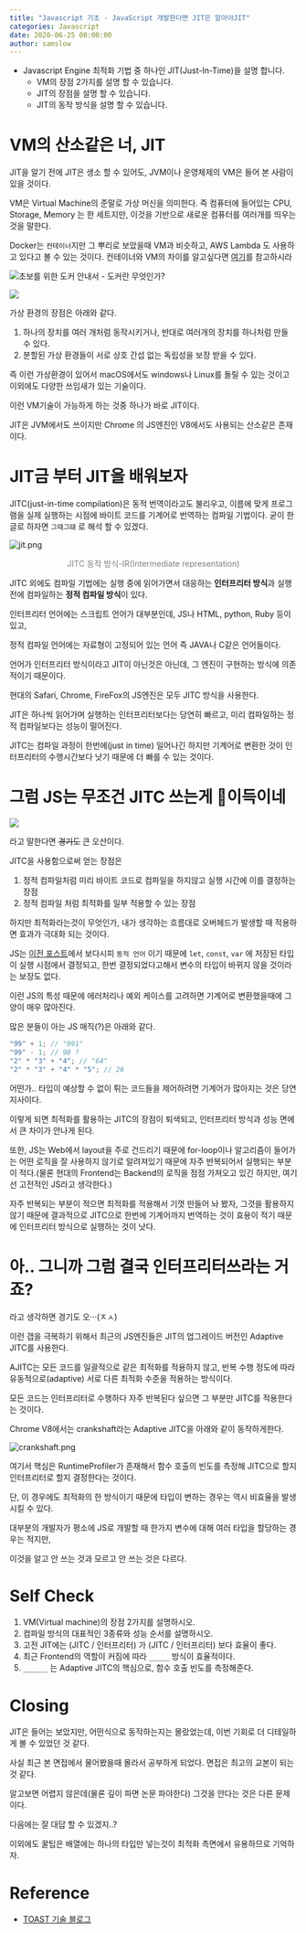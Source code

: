 ```yaml
---
title: "Javascript 기초 - JavaScript 개발한다면 JIT은 알아야JIT"
categories: Javascript
date: 2020-06-25 00:00:00
author: samslow
---
```


- Javascript Engine 최적화 기법 중 하나인 JIT(Just-In-Time)을 설명 합니다.
  - VM의 장점 2가지를 설명 할 수 있습니다.
  - JIT의 장점을 설명 할 수 있습니다.
  - JIT의 동작 방식을 설명 할 수 있습니다.

# VM의 산소같은 너, JIT

JIT을 알기 전에 JIT은 생소 할 수 있어도, JVM이나 운영체제의 VM은 들어 본 사람이 있을 것이다.

VM은 Virtual Machine의 준말로 가상 머신을 의미한다. 즉 컴퓨터에 들어있는 CPU, Storage, Memory 는 한 세트지만, 이것을 기반으로 새로운 컴퓨터를 여러개를 띄우는 것을 말한다.

Docker는 `컨테이너`지만 그 뿌리로 보았을때 VM과 비슷하고, AWS Lambda 도 사용하고 있다고 볼 수 있는 것이다. 컨테이너와 VM의 차이를 알고싶다면 [여기](<[https://food4ithought.com/2019/10/26/%EA%B0%80%EC%83%81%EB%A8%B8%EC%8B%A0virtual-machine-vs-%EC%BB%A8%ED%85%8C%EC%9D%B4%EB%84%88container/](https://food4ithought.com/2019/10/26/가상머신virtual-machine-vs-컨테이너container/)>)를 참고하시라

![초보를 위한 도커 안내서 - 도커란 무엇인가?](https://subicura.com/assets/article_images/2017-01-19-docker-guide-for-beginners-1/docker-logo.png)

![](https://www.dropbox.com/s/yfib3t6jipe8rvt/%EC%8A%A4%ED%81%AC%EB%A6%B0%EC%83%B7%202020-07-06%2014.45.38.png?dl=1)

가상 환경의 장점은 아래와 같다.

1. 하나의 장치를 여러 개처럼 동작시키거나, 반대로 여러개의 장치를 하나처럼 만들 수 있다.
2. 분할된 가상 환경들이 서로 상호 간섭 없는 독립성을 보장 받을 수 있다.

즉 이런 가상환경이 있어서 macOS에서도 windows나 Linux를 돌릴 수 있는 것이고 이외에도 다양한 쓰임새가 있는 기술이다.

이런 VM기술이 가능하게 하는 것중 하나가 바로 JIT이다.

JIT은 JVM에서도 쓰이지만 Chrome 의 JS엔진인 V8에서도 사용되는 산소같은 존재이다.

# JIT금 부터 JIT을 배워보자

JITC(just-in-time compilation)은 동적 번역이라고도 불리우고, 이름에 맞게 프로그램을 실제 실행하는 시점에 바이트 코드를 기계어로 번역하는 컴파일 기법이다. 굳이 한글로 하자면 `그때그떄` 로 해석 할 수 있겠다.

![jit.png](https://image.toast.com/aaaadh/real/2016/techblog/jit%281%29.png)

<div align="center" style="color: gray">JITC 동작 방식-IR(Intermediate representation)</div>

JITC 외에도 컴파일 기법에는 실행 중에 읽어가면서 대응하는 **인터프리터 방식**과 실행 전에 컴파일하는 **정적 컴파일 방식**이 있다.

인터프리터 언어에는 스크립트 언어가 대부분인데, JS나 HTML, python, Ruby 등이 있고,

정적 컴파일 언어에는 자료형이 고정되어 있는 언어 즉 JAVA나 C같은 언어들이다.

언어가 인터프리터 방식이라고 JIT이 아닌것은 아닌데, 그 엔진이 구현하는 방식에 의존적이기 때문이다.

현대의 Safari, Chrome, FireFox의 JS엔진은 모두 JITC 방식을 사용한다.

JIT은 하나씩 읽어가며 실행하는 인터프리터보다는 당연히 빠르고, 미리 컴파일하는 정적 컴파일보다는 성능이 떨어진다.

JITC는 컴파일 과정이 한번에(just in time) 일어나긴 하지만 기계어로 변환한 것이 인터프리터의 수행시간보다 낫기 때문에 더 빠를 수 있는 것이다.

# 그럼 JS는 무조건 JITC 쓰는게 🐶이득이네

![](https://jjalbot.com/media/2018/12/Q0ntedUTY/zzal.gif)

라고 말한다면 ~~경기도~~ 큰 오산이다.

JITC을 사용함으로써 얻는 장점은

1. 정적 컴파일처럼 미리 바이트 코드로 컴파일을 하지않고 실행 시간에 이를 결정하는 장점
2. 정적 컴파일 처럼 최적화를 일부 적용할 수 있는 장점

하지만 최적화라는것이 무엇인가, 내가 생각하는 흐름대로 오버헤드가 발생할 때 적용하면 효과가 극대화 되는 것이다.

JS는 [이전 포스트](https://samslow.github.io/development/2020/06/09/Javascript_Basic_Prototype-Chaining/)에서 보다시피 `동적 언어` 이기 때문에 `let`, `const`, `var` 에 저장된 타입이 실행 시점에서 결정되고, 한번 결정되었다고해서 변수의 타입이 바뀌지 않을 것이라는 보장도 없다.

이런 JS의 특성 때문에 에러처리나 예외 케이스를 고려하면 기계어로 변환했을때에 그 양이 매우 많아진다.

많은 분들이 아는 JS 매직(?)은 아래와 같다.

```js
"99" + 1; // "991"
"99" - 1; // 98 ?
"2" * "3" + "4"; // "64"
"2" * "3" + "4" * "5"; // 26
```

어떤가.. 타입이 예상할 수 없이 튀는 코드들을 제어하려면 기계어가 많아지는 것은 당연지사이다.

이렇게 되면 최적화를 활용하는 JITC의 장점이 퇴색되고, 인터프리터 방식과 성능 면에서 큰 차이가 안나게 된다.

또한, JS는 Web에서 layout을 주로 건드리기 때문에 for-loop이나 알고리즘이 들어가는 어떤 로직을 잘 사용하지 않기로 알려져있기 때문에 자주 반복되어서 실행되는 부분이 적다.(물론 현대의 Frontend는 Backend의 로직을 점점 가져오고 있긴 하지만, 여기선 고전적인 JS라고 생각한다.)

자주 반복되는 부분이 적으면 최적화를 적용해서 기껏 만들어 놔 봤자, 그것을 활용하지 않기 때문에 결과적으로 JITC으로 한번에 기계어까지 번역하는 것이 효용이 적기 때문에 인터프리터 방식으로 실행하는 것이 낫다.

# 아.. 그니까 그럼 결국 인터프리터쓰라는 거죠?

라고 생각하면 경기도 오···(ㅈㅅ)

이런 갭을 극복하기 위해서 최근의 JS엔진들은 JIT의 업그레이드 버전인 Adaptive JITC를 사용한다.

AJITC는 모든 코드를 일괄적으로 같은 최적화를 적용하지 않고, 반복 수행 정도에 따라 유동적으로(adaptive) 서로 다른 최적화 수준을 적용하는 방식이다.

모든 코드는 인터프리터로 수행하다 자주 반복된다 싶으면 그 부분만 JITC를 적용한다는 것이다.

Chrome V8에서는 crankshaft라는 Adaptive JITC을 아래와 같이 동작하게한다.

![crankshaft.png](https://image.toast.com/aaaadh/real/2016/techblog/crankshaft.png)

여기서 핵심은 RuntimeProfiler가 존재해서 함수 호출의 빈도를 측정해 JITC으로 할지 인터프리터로 할지 결정한다는 것이다.

단, 이 경우에도 최적화의 한 방식이기 때문에 타입이 변하는 경우는 역시 비효율을 발생 시킬 수 있다.

대부분의 개발자가 평소에 JS로 개발할 때 한가지 변수에 대해 여러 타입을 할당하는 경우는 적지만,

이것을 알고 안 쓰는 것과 모르고 안 쓰는 것은 다르다.

# Self Check

1. VM(Virtual machine)의 장점 2가지를 설명하시오.
2. 컴파일 방식의 대표적인 3종류와 성능 순서를 설명하시오.
3. 고전 JIT에는 (JITC / 인터프리터) 가 (JITC / 인터프리터) 보다 효율이 좋다.
4. 최근 Frontend의 역할이 커짐에 따라 `_____` 방식이 효율적이다.
5. `______` 는 Adaptive JITC의 핵심으로, 함수 호출 빈도를 측정해준다.

# Closing

JIT은 들어는 보았지만, 어떤식으로 동작하는지는 몰랐었는데, 이번 기회로 더 디테일하게 볼 수 있었던 것 같다.

사실 최근 본 면접에서 물어봤을때 몰라서 공부하게 되었다. 면접은 최고의 교본이 되는 것 같다.

알고보면 어렵지 않은데(물론 깊이 파면 논문 파야한다) 그것을 안다는 것은 다른 문제이다.

다음에는 잘 대답 할 수 있겠지..?

이외에도 꿀팁은 배열에는 하나의 타입만 넣는것이 최적화 측면에서 유용하므로 기억하자.

# Reference

- [TOAST 기술 블로그](https://meetup.toast.com/posts/77)
